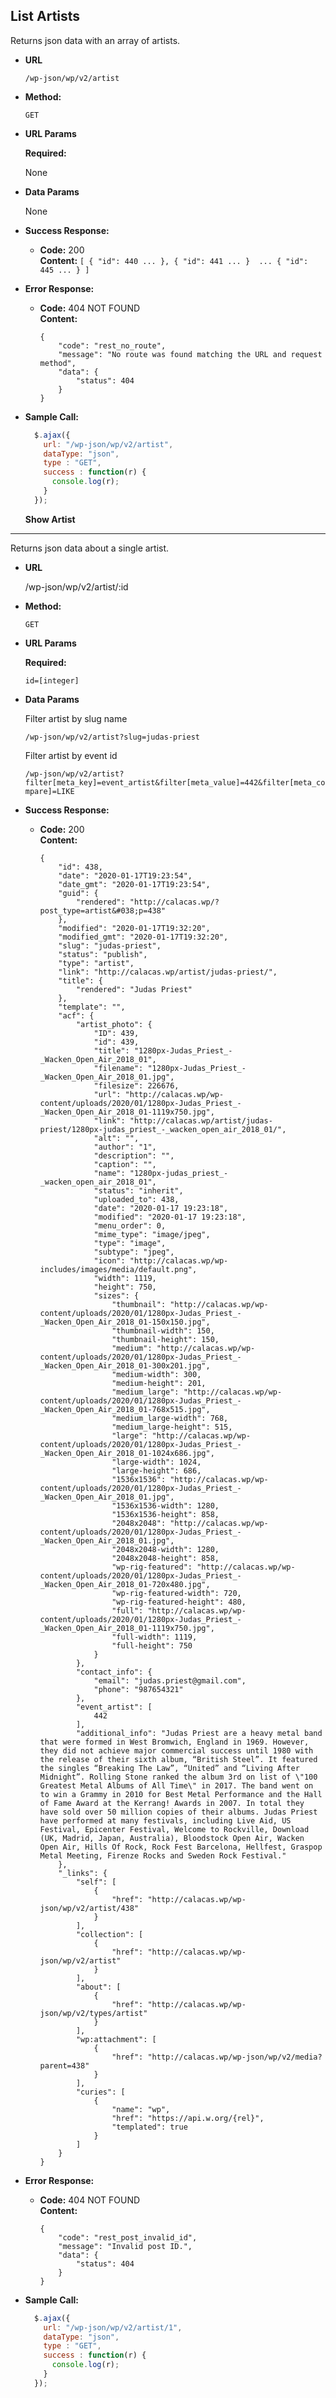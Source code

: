 **List Artists**
----
  Returns json data with an array of artists.

* **URL**

  `/wp-json/wp/v2/artist`

* **Method:**

  `GET`
  
*  **URL Params**

   **Required:**
 
   None

* **Data Params**

  None

* **Success Response:**

  * **Code:** 200 <br />
    **Content:** `[ { "id": 440 ... }, { "id": 441 ... }  ... { "id": 445 ... } ]`
 
* **Error Response:**

  * **Code:** 404 NOT FOUND <br />
    **Content:** 
    ```
    {
        "code": "rest_no_route",
        "message": "No route was found matching the URL and request method",
        "data": {
            "status": 404
        }
    }
    ```

* **Sample Call:**

  ```javascript
    $.ajax({
      url: "/wp-json/wp/v2/artist",
      dataType: "json",
      type : "GET",
      success : function(r) {
        console.log(r);
      }
    });
  ```

  **Show Artist**
----
  Returns json data about a single artist.

* **URL**

  /wp-json/wp/v2/artist/:id

* **Method:**

  `GET`
  
*  **URL Params**

   **Required:**
 
   `id=[integer]`

* **Data Params**

  Filter artist by slug name

  `/wp-json/wp/v2/artist?slug=judas-priest`

  Filter artist by event id

  `/wp-json/wp/v2/artist?filter[meta_key]=event_artist&filter[meta_value]=442&filter[meta_compare]=LIKE`

* **Success Response:**

  * **Code:** 200 <br />
    **Content:** 
    ```
    {
        "id": 438,
        "date": "2020-01-17T19:23:54",
        "date_gmt": "2020-01-17T19:23:54",
        "guid": {
            "rendered": "http://calacas.wp/?post_type=artist&#038;p=438"
        },
        "modified": "2020-01-17T19:32:20",
        "modified_gmt": "2020-01-17T19:32:20",
        "slug": "judas-priest",
        "status": "publish",
        "type": "artist",
        "link": "http://calacas.wp/artist/judas-priest/",
        "title": {
            "rendered": "Judas Priest"
        },
        "template": "",
        "acf": {
            "artist_photo": {
                "ID": 439,
                "id": 439,
                "title": "1280px-Judas_Priest_-_Wacken_Open_Air_2018_01",
                "filename": "1280px-Judas_Priest_-_Wacken_Open_Air_2018_01.jpg",
                "filesize": 226676,
                "url": "http://calacas.wp/wp-content/uploads/2020/01/1280px-Judas_Priest_-_Wacken_Open_Air_2018_01-1119x750.jpg",
                "link": "http://calacas.wp/artist/judas-priest/1280px-judas_priest_-_wacken_open_air_2018_01/",
                "alt": "",
                "author": "1",
                "description": "",
                "caption": "",
                "name": "1280px-judas_priest_-_wacken_open_air_2018_01",
                "status": "inherit",
                "uploaded_to": 438,
                "date": "2020-01-17 19:23:18",
                "modified": "2020-01-17 19:23:18",
                "menu_order": 0,
                "mime_type": "image/jpeg",
                "type": "image",
                "subtype": "jpeg",
                "icon": "http://calacas.wp/wp-includes/images/media/default.png",
                "width": 1119,
                "height": 750,
                "sizes": {
                    "thumbnail": "http://calacas.wp/wp-content/uploads/2020/01/1280px-Judas_Priest_-_Wacken_Open_Air_2018_01-150x150.jpg",
                    "thumbnail-width": 150,
                    "thumbnail-height": 150,
                    "medium": "http://calacas.wp/wp-content/uploads/2020/01/1280px-Judas_Priest_-_Wacken_Open_Air_2018_01-300x201.jpg",
                    "medium-width": 300,
                    "medium-height": 201,
                    "medium_large": "http://calacas.wp/wp-content/uploads/2020/01/1280px-Judas_Priest_-_Wacken_Open_Air_2018_01-768x515.jpg",
                    "medium_large-width": 768,
                    "medium_large-height": 515,
                    "large": "http://calacas.wp/wp-content/uploads/2020/01/1280px-Judas_Priest_-_Wacken_Open_Air_2018_01-1024x686.jpg",
                    "large-width": 1024,
                    "large-height": 686,
                    "1536x1536": "http://calacas.wp/wp-content/uploads/2020/01/1280px-Judas_Priest_-_Wacken_Open_Air_2018_01.jpg",
                    "1536x1536-width": 1280,
                    "1536x1536-height": 858,
                    "2048x2048": "http://calacas.wp/wp-content/uploads/2020/01/1280px-Judas_Priest_-_Wacken_Open_Air_2018_01.jpg",
                    "2048x2048-width": 1280,
                    "2048x2048-height": 858,
                    "wp-rig-featured": "http://calacas.wp/wp-content/uploads/2020/01/1280px-Judas_Priest_-_Wacken_Open_Air_2018_01-720x480.jpg",
                    "wp-rig-featured-width": 720,
                    "wp-rig-featured-height": 480,
                    "full": "http://calacas.wp/wp-content/uploads/2020/01/1280px-Judas_Priest_-_Wacken_Open_Air_2018_01-1119x750.jpg",
                    "full-width": 1119,
                    "full-height": 750
                }
            },
            "contact_info": {
                "email": "judas.priest@gmail.com",
                "phone": "987654321"
            },
            "event_artist": [
                442
            ],
            "additional_info": "Judas Priest are a heavy metal band that were formed in West Bromwich, England in 1969. However, they did not achieve major commercial success until 1980 with the release of their sixth album, “British Steel”. It featured the singles “Breaking The Law”, “United” and “Living After Midnight”. Rolling Stone ranked the album 3rd on list of \"100 Greatest Metal Albums of All Time\" in 2017. The band went on to win a Grammy in 2010 for Best Metal Performance and the Hall of Fame Award at the Kerrang! Awards in 2007. In total they have sold over 50 million copies of their albums. Judas Priest have performed at many festivals, including Live Aid, US Festival, Epicenter Festival, Welcome to Rockville, Download (UK, Madrid, Japan, Australia), Bloodstock Open Air, Wacken Open Air, Hills Of Rock, Rock Fest Barcelona, Hellfest, Graspop Metal Meeting, Firenze Rocks and Sweden Rock Festival."
        },
        "_links": {
            "self": [
                {
                    "href": "http://calacas.wp/wp-json/wp/v2/artist/438"
                }
            ],
            "collection": [
                {
                    "href": "http://calacas.wp/wp-json/wp/v2/artist"
                }
            ],
            "about": [
                {
                    "href": "http://calacas.wp/wp-json/wp/v2/types/artist"
                }
            ],
            "wp:attachment": [
                {
                    "href": "http://calacas.wp/wp-json/wp/v2/media?parent=438"
                }
            ],
            "curies": [
                {
                    "name": "wp",
                    "href": "https://api.w.org/{rel}",
                    "templated": true
                }
            ]
        }
    }
    ```
 
* **Error Response:**

  * **Code:** 404 NOT FOUND <br />
    **Content:** 
    ```
    {
        "code": "rest_post_invalid_id",
        "message": "Invalid post ID.",
        "data": {
            "status": 404
        }
    }
    ```

* **Sample Call:**

  ```javascript
    $.ajax({
      url: "/wp-json/wp/v2/artist/1",
      dataType: "json",
      type : "GET",
      success : function(r) {
        console.log(r);
      }
    });
  ```